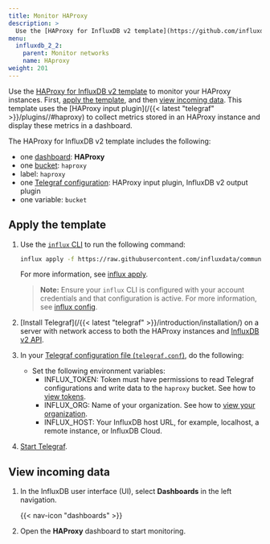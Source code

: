 ```yaml
---
title: Monitor HAProxy
description: >
  Use the [HAProxy for InfluxDB v2 template](https://github.com/influxdata/community-templates/tree/master/haproxy) to monitor your HAProxy instance.
menu:
  influxdb_2_2:
    parent: Monitor networks
    name: HAproxy
weight: 201
---
```


Use the [HAProxy for InfluxDB v2 template](https://github.com/influxdata/community-templates/tree/master/haproxy) to monitor your HAProxy instances. First, [apply the template](#apply-the-template), and then [view incoming data](#view-incoming-data).
This template uses the [HAProxy input plugin](/{{< latest "telegraf" >}}/plugins//#haproxy) to collect metrics stored in an HAProxy instance and display these metrics in a dashboard.

The HAProxy for InfluxDB v2 template includes the following:

- one [dashboard](/influxdb/v2.2/reference/glossary/#dashboard): **HAProxy**
- one [bucket](/influxdb/v2.2/reference/glossary/#bucket): `haproxy`
- label: `haproxy`
- one [Telegraf configuration](/influxdb/v2.2/telegraf-configs/): HAProxy input plugin, InfluxDB v2 output plugin
- one variable: `bucket`

## Apply the template

1. Use the [`influx` CLI](/influxdb/v2.2/reference/cli/influx/) to run the following command:

    ```sh
    influx apply -f https://raw.githubusercontent.com/influxdata/community-templates/master/haproxy/haproxy.yml
    ```
    For more information, see [influx apply](/influxdb/v2.2/reference/cli/influx/apply/).

    > **Note:** Ensure your `influx` CLI is configured with your account credentials and that configuration is active. For more information, see [influx config](/influxdb/v2.2/reference/cli/influx/config/).

2. [Install Telegraf](/{{< latest "telegraf" >}}/introduction/installation/) on a server with network access to both the HAProxy instances and [InfluxDB v2 API](/influxdb/v2.2/reference/api/).
3. In your [Telegraf configuration file (`telegraf.conf`)](/influxdb/v2.2/telegraf-configs/), do the following:
    - Set the following environment variables:
      - INFLUX_TOKEN: Token must have permissions to read Telegraf configurations and write data to the `haproxy` bucket. See how to [view tokens](/influxdb/v2.2/security/tokens/view-tokens/).
      - INFLUX_ORG: Name of your organization. See how to [view your organization](/influxdb/v2.2/organizations/view-orgs/).
      - INFLUX_HOST: Your InfluxDB host URL, for example, localhost, a remote instance, or InfluxDB Cloud.

4. [Start Telegraf](/influxdb/v2.2/write-data/no-code/use-telegraf/auto-config/#start-telegraf).

## View incoming data

1. In the InfluxDB user interface (UI), select **Dashboards** in the left navigation.

    {{< nav-icon "dashboards" >}}
    
2. Open the **HAProxy** dashboard to start monitoring.
